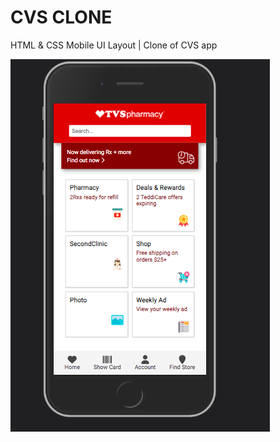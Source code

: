 # CVS CLONE

HTML & CSS Mobile UI Layout | Clone of CVS app

![CVS CLONE](/images/screenshot.png "CVS Clone")
